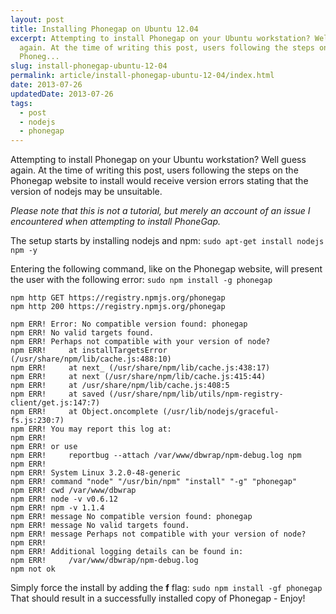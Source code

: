 ```yaml
---
layout: post
title: Installing Phonegap on Ubuntu 12.04
excerpt: Attempting to install Phonegap on your Ubuntu workstation? Well guess
  again. At the time of writing this post, users following the steps on the
  Phoneg...
slug: install-phonegap-ubuntu-12-04
permalink: article/install-phonegap-ubuntu-12-04/index.html
date: 2013-07-26
updatedDate: 2013-07-26
tags:
  - post
  - nodejs
  - phonegap
---
```


Attempting to install Phonegap on your Ubuntu workstation? Well guess again. At the time of writing this post, users following the steps on the Phonegap website to install would receive version errors stating that the version of nodejs may be unsuitable.

_Please note that this is not a tutorial, but merely an account of an issue I encountered when attempting to install PhoneGap._

The setup starts by installing nodejs and npm: `sudo apt-get install nodejs npm -y`

Entering the following command, like on the Phonegap website, will present the user with the following error:
`sudo npm install -g phonegap`

```
npm http GET https://registry.npmjs.org/phonegap
npm http 200 https://registry.npmjs.org/phonegap

npm ERR! Error: No compatible version found: phonegap
npm ERR! No valid targets found.
npm ERR! Perhaps not compatible with your version of node?
npm ERR!     at installTargetsError (/usr/share/npm/lib/cache.js:488:10)
npm ERR!     at next_ (/usr/share/npm/lib/cache.js:438:17)
npm ERR!     at next (/usr/share/npm/lib/cache.js:415:44)
npm ERR!     at /usr/share/npm/lib/cache.js:408:5
npm ERR!     at saved (/usr/share/npm/lib/utils/npm-registry-client/get.js:147:7)
npm ERR!     at Object.oncomplete (/usr/lib/nodejs/graceful-fs.js:230:7)
npm ERR! You may report this log at:
npm ERR!     
npm ERR! or use
npm ERR!     reportbug --attach /var/www/dbwrap/npm-debug.log npm
npm ERR! 
npm ERR! System Linux 3.2.0-48-generic
npm ERR! command "node" "/usr/bin/npm" "install" "-g" "phonegap"
npm ERR! cwd /var/www/dbwrap
npm ERR! node -v v0.6.12
npm ERR! npm -v 1.1.4
npm ERR! message No compatible version found: phonegap
npm ERR! message No valid targets found.
npm ERR! message Perhaps not compatible with your version of node?
npm ERR! 
npm ERR! Additional logging details can be found in:
npm ERR!     /var/www/dbwrap/npm-debug.log
npm not ok
```

Simply force the install by adding the **f** flag: `sudo npm install -gf phonegap`
That should result in a successfully installed copy of Phonegap - Enjoy!